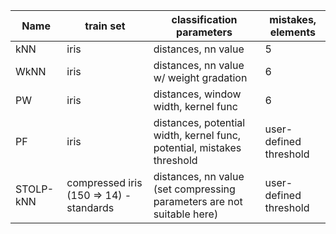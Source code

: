 | Name | train set | classification parameters | mistakes, elements  |
|-----------|------------------------------------------|-------------------------------------------------------------------------|------------------------|
| kNN  | iris | distances, nn value | 5 |
| WkNN  | iris | distances, nn value w/ weight gradation | 6 |
| PW  | iris | distances, window width, kernel func | 6 |
| PF | iris | distances, potential width, kernel func, potential, mistakes threshold  | user-defined threshold |
| STOLP-kNN  | compressed iris (150 => 14)  - standards | distances, nn value  (set compressing parameters are not suitable here) | user-defined threshold |

